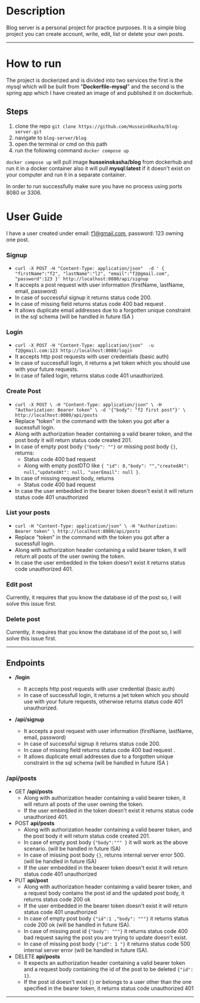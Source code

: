 # Description
Blog server is a personal project for practice purposes. It is a simple blog project you can create account, write, edit,
list or delete your own posts.

****

# How to run
The project is dockerized and is divided into two services the first is the mysql which will be built from
"**Dockerfile-mysql**" and the second is the spring app which I have created an image of and published it on dockerhub.

## Steps
1) clone the repo `git clone https://github.com/HusseinOkasha/blog-server.git`
2) navigate to ``blog-server/blog``
3) open the terminal or cmd on this path
4) run the following command `docker compose up`

`docker compose up` will pull image **husseinokasha/blog** from dockerhub and run it in a docker container also it will
pull **mysql:latest** if it doesn't exist on your computer and run it in a separate container.

In order to run successfully make sure you have no process using ports 8080 or 3306.

# User Guide
I have a user created under email: f1@gmail.com, password: 123 owning one post.

### Signup

* `curl -X POST -H "Content-Type: application/json"  -d '
{
"firstName":"f2",
"lastName":"l2",
"email":"f2@gmail.com",
"password":123
}' http://localhost:8080/api/signup
`
* It accepts a post request with user information (firstName, lastName, email, password)
* In case of successful signup it returns status code 200.
* In case of  missing field returns status code 400 bad request .
* It allows duplicate email addresses due to a forgotten unique constraint in the sql schema (will be handled in
  future ISA )

### Login
* `curl -X POST -H "Content-Type: application/json"  -u f2@gmail.com:123 http://localhost:8080/login`
* It accepts http post requests with user credentials (basic auth)
* In case of successfull login, it returns a jwt token which you should use with your future requests.
* In case of failed login, returns status code 401 unauthorized.

### Create Post
* `curl -X POST \
  -H "Content-Type: application/json" \
  -H "Authorization: Bearer token" \
  -d '{"body": "f2 first post"}' \
  http://localhost:8080/api/posts
  `
* Replace "token" in the command with the token you got after a sucessfull login.
* Along with authorization header containing a valid bearer token, and the post body it will return status code
  created 201.
* In case of empty post body `{"body": ""}` or missing post body `{}`, returns: 
  * Status code 400 bad request
  * Along with empty postDTO like `{
    "id": 0,"body": "","createdAt": null,"updatedAt": null, "userEmail": null }`.
* In case of missing request body, returns
  * Status code 400 bad request
* In case the user embedded in the bearer token doesn't exist it will return status code 401 unauthorized

### List your posts
* `curl -H "Content-Type: application/json" \
  -H "Authorization: Bearer token" \
  http://localhost:8080/api/posts
  `
* Replace "token" in the command with the token you got after a sucessfull login.
* Along with authorization header containing a valid bearer token, it will return all posts of the user 
owning the token.
* In case the user embedded in the token doesn't exist it returns status code unauthorized 401.

### Edit post
Currently, it requires that you know the database id of the post so, I will solve this issue first.

### Delete post
Currently, it requires that you know the database id of the post so, I will solve this issue first.

****
## Endpoints
* **/login**
  * It accepts http post requests with user credential (basic auth)
  * In case of successfull login, it returns a jwt token which you should use with your future requests, otherwise returns 
   status code 401 unauthorized.
  
* **/api/signup**
  * It accepts a post request with user information (firstName, lastName, email, password)
  * In case of successful signup it returns status code 200.
  * In case of  missing field returns status code 400 bad request .
  * It allows duplicate email addresses due to a forgotten unique constraint in the sql schema (will be handled in
  future ISA )


### /api/posts

* GET **/api/posts**
  * Along with authorization header containing a valid bearer token, it will return all posts of the user
   owning the token.
  * If the user embedded in the token doesn't exist it returns status code unauthorized 401.
* POST **api/posts**
  * Along with authorization header containing a valid bearer token, and the post body it will return status code 
  created 201.
  * In case of empty post body `{"body":""" }` it will work as the above scenario. (will be handled in future ISA)
  * In case of missing post body `{}`, returns internal server error 500. (will be handled in future ISA)
  * If the user embedded in the bearer token doesn't exist it will return status code 401 unauthorized  
* PUT **api/post**
  * Along with authorization header containing a valid bearer token, and a request body contains the post id and the
  updated post body, it returns status code 200 ok 
  * If the user embedded in the bearer token doesn't exist it will return status code 401 unauthorized
  * In case of empty post body `{"id":1 ,"body": """}` it returns status code 200 ok (will be handled in future ISA).
  * In case of missing post id `{"body": """}` it returns status code 400 bad request saying the post you are trying to 
  update doesn't exist.
  * In case of missing post body `{"id": 1 "}` it returns status code 500 internal server error (will be handled in
  future ISA).
* DELETE **api/posts**
  * It expects an authorization header containing a valid bearer token and a request body containing the id of the
  post to be deleted `{"id": 1}`.
  * If the post id doesn't exist `{}` or belongs to a user other than the one specified in the bearer token, it returns
  status code unauthorized 401
****

